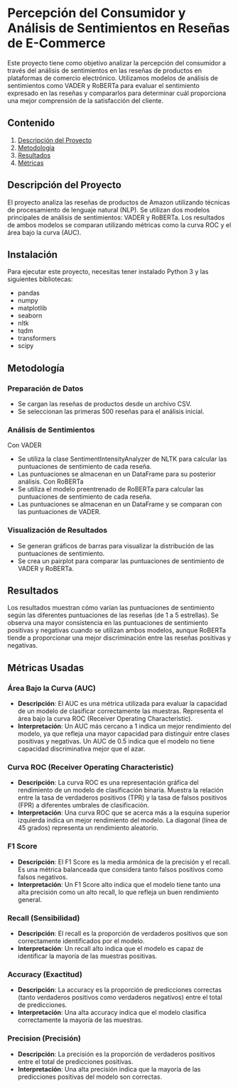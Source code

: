 # Percepción del Consumidor y Análisis de Sentimientos en Reseñas de E-Commerce

Este proyecto tiene como objetivo analizar la percepción del consumidor a través del análisis de sentimientos en las reseñas de productos en plataformas de comercio electrónico. Utilizamos modelos de análisis de sentimientos como VADER y RoBERTa para evaluar el sentimiento expresado en las reseñas y compararlos para determinar cuál proporciona una mejor comprensión de la satisfacción del cliente.

## Contenido

1. [Descripción del Proyecto](#descripción-del-proyecto)
2. [Metodología](#metodología)
3. [Resultados](#resultados)
4. [Métricas](#métricas)

## Descripción del Proyecto

El proyecto analiza las reseñas de productos de Amazon utilizando técnicas de procesamiento de lenguaje natural (NLP). Se utilizan dos modelos principales de análisis de sentimientos: VADER y RoBERTa. Los resultados de ambos modelos se comparan utilizando métricas como la curva ROC y el área bajo la curva (AUC).

## Instalación

Para ejecutar este proyecto, necesitas tener instalado Python 3 y las siguientes bibliotecas:

- pandas
- numpy
- matplotlib
- seaborn
- nltk
- tqdm
- transformers
- scipy

## Metodología 

### Preparación de Datos
- Se cargan las reseñas de productos desde un archivo CSV.
- Se seleccionan las primeras 500 reseñas para el análisis inicial.
### Análisis de Sentimientos
Con VADER
- Se utiliza la clase SentimentIntensityAnalyzer de NLTK para calcular las puntuaciones de sentimiento de cada reseña.
- Las puntuaciones se almacenan en un DataFrame para su posterior análisis.
Con RoBERTa
- Se utiliza el modelo preentrenado de RoBERTa para calcular las puntuaciones de sentimiento de cada reseña.
- Las puntuaciones se almacenan en un DataFrame y se comparan con las puntuaciones de VADER.
### Visualización de Resultados
- Se generan gráficos de barras para visualizar la distribución de las puntuaciones de sentimiento.
- Se crea un pairplot para comparar las puntuaciones de sentimiento de VADER y RoBERTa.

## Resultados
Los resultados muestran cómo varían las puntuaciones de sentimiento según las diferentes puntuaciones de las reseñas (de 1 a 5 estrellas). Se observa una mayor consistencia en las puntuaciones de sentimiento positivas y negativas cuando se utilizan ambos modelos, aunque RoBERTa tiende a proporcionar una mejor discriminación entre las reseñas positivas y negativas.

## Métricas Usadas

### Área Bajo la Curva (AUC)

- **Descripción**: El AUC es una métrica utilizada para evaluar la capacidad de un modelo de clasificar correctamente las muestras. Representa el área bajo la curva ROC (Receiver Operating Characteristic).
- **Interpretación**: Un AUC más cercano a 1 indica un mejor rendimiento del modelo, ya que refleja una mayor capacidad para distinguir entre clases positivas y negativas. Un AUC de 0.5 indica que el modelo no tiene capacidad discriminativa mejor que el azar.

### Curva ROC (Receiver Operating Characteristic)

- **Descripción**: La curva ROC es una representación gráfica del rendimiento de un modelo de clasificación binaria. Muestra la relación entre la tasa de verdaderos positivos (TPR) y la tasa de falsos positivos (FPR) a diferentes umbrales de clasificación.
- **Interpretación**: Una curva ROC que se acerca más a la esquina superior izquierda indica un mejor rendimiento del modelo. La diagonal (línea de 45 grados) representa un rendimiento aleatorio.

### F1 Score

- **Descripción**: El F1 Score es la media armónica de la precisión y el recall. Es una métrica balanceada que considera tanto falsos positivos como falsos negativos.
- **Interpretación**: Un F1 Score alto indica que el modelo tiene tanto una alta precisión como un alto recall, lo que refleja un buen rendimiento general.

### Recall (Sensibilidad)

- **Descripción**: El recall es la proporción de verdaderos positivos que son correctamente identificados por el modelo.
- **Interpretación**: Un recall alto indica que el modelo es capaz de identificar la mayoría de las muestras positivas.

### Accuracy (Exactitud)

- **Descripción**: La accuracy es la proporción de predicciones correctas (tanto verdaderos positivos como verdaderos negativos) entre el total de predicciones.
- **Interpretación**: Una alta accuracy indica que el modelo clasifica correctamente la mayoría de las muestras.

### Precision (Precisión)

- **Descripción**: La precisión es la proporción de verdaderos positivos entre el total de predicciones positivas.
- **Interpretación**: Una alta precisión indica que la mayoría de las predicciones positivas del modelo son correctas.

